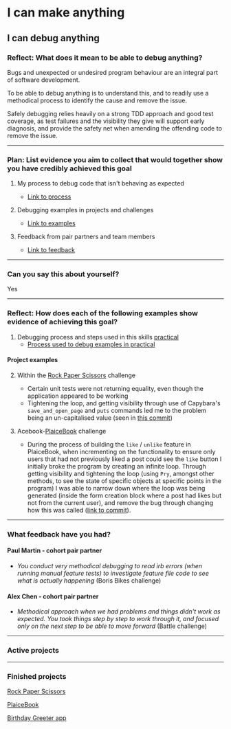# I can make anything

## I can debug anything

### Reflect: What does it mean to be able to debug anything?

Bugs and unexpected or undesired program behaviour are an integral part of software development.

To be able to debug anything is to understand this, and to readily use a methodical process to identify the cause and remove the issue.

Safely debugging relies heavily on a strong TDD approach and good test coverage, as test failures and the visibility they give will support early diagnosis, and provide the safety net when amending the offending code to remove the issue. 

------

### Plan: List evidence you aim to collect that would together show you have credibly achieved this goal

1. My process to debug code that isn't behaving as expected
    - [Link to process](https://github.com/mattTea/Portfolio/blob/master/processes/debugging.md)

2. Debugging examples in projects and challenges
    - [Link to examples](https://github.com/mattTea/Portfolio/blob/master/goals_and_evidence/1_make_anything/3_debug_anything.md#project-examples)

3. Feedback from pair partners and team members
    - [Link to feedback](https://github.com/mattTea/Portfolio/blob/master/goals_and_evidence/1_make_anything/3_debug_anything.md#what-feedback-have-you-had)

------

### Can you say this about yourself? 

Yes

------

### Reflect: How does each of the following examples show evidence of achieving this goal?

1. Debugging process and steps used in this skills [practical](https://github.com/makersacademy/skills-workshops/tree/master/week-3/debugging_2)
    - [Process used to debug examples in practical](https://github.com/mattTea/Portfolio/blob/master/notes/week_3_raw_notes.md#debugging-process-used-in-this-practical)

#### Project examples

2. Within the [Rock Paper Scissors](https://github.com/mattTea/Portfolio/blob/master/projects/rps.md) challenge
    - Certain unit tests were not returning equality, even though the application appeared to be working
    - Tightening the loop, and getting visibility through use of Capybara's `save_and_open_page` and `puts` commands led me to the problem being an un-capitalised value (seen in [this commit](https://github.com/mattTea/rps-challenge/commit/63dbc5123649e6191f3e767b85228c0061f1f668))

3. Acebook-[PlaiceBook](https://github.com/mattTea/Portfolio/blob/master/projects/plaicebook.md) challenge
    - During the process of building the `like` / `unlike` feature in PlaiceBook, when incrementing on the functionality to ensure only users that had not previously liked a post could see the `like` button I initially broke the program by creating an infinite loop. Through getting visibility and tightening the loop (using `Pry`, amongst other methods, to see the state of specific objects at specific points in the program) I was able to narrow down where the loop was being generated (inside the form creation block where a post had likes but not from the current user), and remove the bug through changing how this was called ([link to commit](https://github.com/mattTea/acebook-plaicebook/commit/ca4b930dbe7fce51c1c16f34a5c738d0447eac05)).

------

### What feedback have you had?

#### Paul Martin - cohort pair partner

- _You conduct very methodical debugging to read irb errors (when running manual feature tests) to investigate feature file code to see what is actually happening_ (Boris Bikes challenge)


#### Alex Chen - cohort pair partner

- _Methodical approach when we had problems and things didn't work as expected. You took things step by step to work through it, and focused only on the next step to be able to move forward_ (Battle challenge)

------

### Active projects


------

### Finished projects

[Rock Paper Scissors](https://github.com/mattTea/Portfolio/blob/master/projects/rps.md)

[PlaiceBook](https://github.com/mattTea/Portfolio/blob/master/projects/plaicebook.md)

[Birthday Greeter app](https://github.com/mattTea/Portfolio/blob/master/projects/birthday.md)